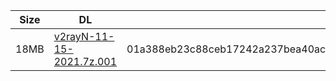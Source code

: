 |    Size   |     DL  | sha512sum |
|  ---  |  ---  |  ---  |
| 18MB | [v2rayN-11-15-2021.7z.001](https://cdn.jsdelivr.net/gh/googleians/v2rayN@main/v2rayN-11-15-2021.7z.001) | 01a388eb23c88ceb17242a237bea40ac02c3d389748eebdcabab99801a75a73cb3d5cedda492062ee1d62aaba64f407c161aeb55c7771620ff748f2e0ca7b834 |
